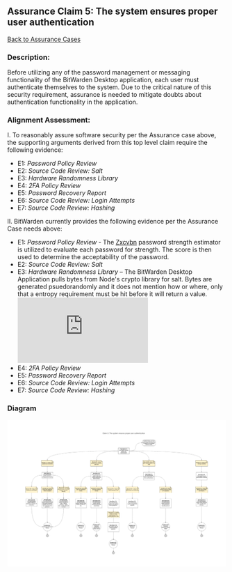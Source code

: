 ## Assurance Claim 5: The system ensures proper user authentication

[Back to Assurance Cases](https://github.com/DoctorEww/software-assurance/blob/main/AssuranceCases.md)

### Description:

Before utilizing any of the password management or messaging functionality of the BitWarden Desktop application, each user must authenticate themselves to the system. Due to the critical nature of this security requirement, assurance is needed to mitigate doubts about authentication functionality in the application. 

### Alignment Assessment:

I. To reasonably assure software security per the Assurance case above, the supporting arguments derived from this top level claim require the following evidence:

* E1: *Password Policy Review*
* E2: *Source Code Review: Salt*
* E3: *Hardware Randomness Library*
* E4: *2FA Policy Review*
* E5: *Password Recovery Report*
* E6: *Source Code Review: Login Attempts*
* E7: *Source Code Review: Hashing*

II. BitWarden currently provides the following evidence per the Assurance Case needs above:

* E1: *Password Policy Review* - The [Zxcvbn](https://github.com/dropbox/zxcvbn) password strength estimator is utilized to evaluate each password for strength. The score is then used to determine the acceptability of the password.
* E2: *Source Code Review: Salt*
* E3: *Hardware Randomness Library* – The BitWarden Desktop Application pulls bytes from Node's crypto library for salt. Bytes are generated psuedorandomly and it does not mention how or where, only that a entropy requirement must be hit before it will return a value. ![Node claims that the generation is cryptographically strong.](https://nodejs.org/api/crypto.html#crypto_crypto_randombytes_size_callback)
* E4: *2FA Policy Review*
* E5: *Password Recovery Report*
* E6: *Source Code Review: Login Attempts*
* E7: *Source Code Review: Hashing*

### Diagram

![](https://github.com/DoctorEww/software-assurance/blob/main/AssuranceCase/UserAuth/AuthenticationV3.jpg)
